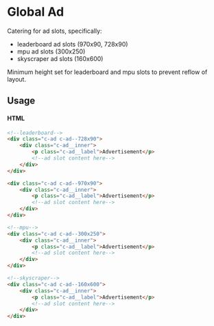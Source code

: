 # Global Ad

Catering for ad slots, specifically:
- leaderboard ad slots (970x90, 728x90)
- mpu ad slots (300x250)
- skyscraper ad slots (160x600)

Minimum height set for leaderboard and mpu slots to prevent reflow of layout.

## Usage

#### HTML
```html
<!--leaderboard-->
<div class="c-ad c-ad--728x90">
    <div class="c-ad__inner">
        <p class="c-ad__label">Advertisement</p>
        <!--ad slot content here-->
    </div>
</div>

<div class="c-ad c-ad--970x90">
    <div class="c-ad__inner">
        <p class="c-ad__label">Advertisement</p>
        <!--ad slot content here-->
    </div>
</div>

<!--mpu-->
<div class="c-ad c-ad--300x250">
    <div class="c-ad__inner">
        <p class="c-ad__label">Advertisement</p>
        <!--ad slot content here-->
    </div>
</div>

<!--skyscraper-->
<div class="c-ad c-ad--160x600">
    <div class="c-ad__inner">
        <p class="c-ad__label">Advertisement</p>
        <!--ad slot content here-->
    </div>
</div>
```
